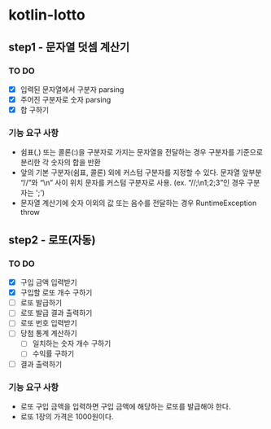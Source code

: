 # kotlin-lotto

## step1 - 문자열 덧셈 계산기
### TO DO
- [X] 입력된 문자열에서 구분자 parsing
- [X] 주어진 구분자로 숫자 parsing
- [X] 합 구하기

### 기능 요구 사항
* 쉼표(,) 또는 콜론(:)을 구분자로 가지는 문자열을 전달하는 경우 구분자를 기준으로 분리한 각 숫자의 합을 반환
* 앞의 기본 구분자(쉼표, 콜론) 외에 커스텀 구분자를 지정할 수 있다. 문자열 앞부분 “//”와 “\n” 사이 위치 문자를 커스텀 구분자로 사용. (ex. “//;\n1;2;3”인 경우 구분자는 ';')
* 문자열 계산기에 숫자 이외의 값 또는 음수를 전달하는 경우 RuntimeException throw

## step2 - 로또(자동)
### TO DO
- [X] 구입 금액 입력받기
- [X] 구입할 로또 개수 구하기
- [ ] 로또 발급하기
- [ ] 로또 발급 결과 출력하기
- [ ] 로또 번호 입력받기
- [ ] 당첨 통계 계산하기
  - [ ] 일치하는 숫자 개수 구하기
  - [ ] 수익률 구하기
- [ ] 결과 출력하기

### 기능 요구 사항
* 로또 구입 금액을 입력하면 구입 금액에 해당하는 로또를 발급해야 한다.
* 로또 1장의 가격은 1000원이다.
